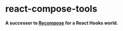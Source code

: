 # react-compose-tools

**A successor to [Recompose](https://github.com/acdlite/recompose) for a React Hooks world.**
